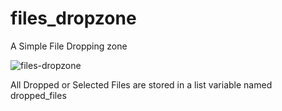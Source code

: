 # files_dropzone

A Simple File Dropping zone

![files-dropzone](https://user-images.githubusercontent.com/54437169/168844550-fa321061-71f8-4623-a620-eb2c34761d13.png)

All Dropped or Selected Files are stored in a list variable named dropped_files
